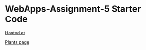 # WebApps-Assignment-5 Starter Code
[Hosted at](https://44-563-web-apps-s23.github.io/44563-webapps-s23-assignment5-praveennarni/)

[Plants page](plants.html)
